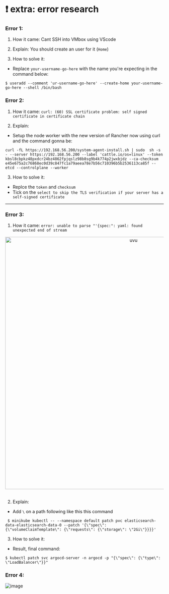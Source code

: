 # ❗️ extra: error research
### Error 1:  
1. How it came: Cant SSH into VMbox using VScode

2. Explain: You should create an user for it (`Home`)

3. How to solve it:
- Replace `your-username-go-here` with the name you're expecting in the command below:
```
$ useradd --comment 'ur-username-go-here' --create-home your-username-go-here --shell /bin/bash
```






### Error 2: 
1. How it came: `curl: (60) SSL certificate problem: self signed certificate in certificate chain`

2. Explain: 
- Setup the node worker with the new version of Rancher now using curl and the command gonna be: 
```
curl -fL https://192.168.56.200/system-agent-install.sh | sudo  sh -s - --server https://192.168.56.200 --label 'cattle.io/os=linux' --token kbsl8cbpkz48pxdcr24bz4862fpjqslz98b8sg9b4k774p2jwxbjdz --ca-checksum e45e675a2c76868ec0d39c847fc1a79aeea78e7b56c710396b5b2536113ca85f --etcd --controlplane --worker
```

3. How to solve it:
- Replce the `token` and `checksum` 
- Tick on the `select to skip the TLS verification if your server has a self-signed certificate`

---

### Error 3: 
1. How it came: `error: unable to parse "'{spec:": yaml: found unexpected end of stream`

<div align="center">
    <img src="https://user-images.githubusercontent.com/100349044/223314345-128751ab-cc33-4abf-b8d8-ba6db40a2b35.png" alt="uvu" width="800">
    <br>
    <br>
</div>


2. Explain: 
- Add `\` on a path following like this this command
```
 $ minikube kubectl -- --namespace default patch pvc elasticsearch-data-elasticsearch-data-0 --patch '{\"spec\": {\"volumeClaimTemplate\": {\"requests\": {\"storage\": \"2Gi\"}}}}'
```

3. How to solve it:
- Result, final command: 
```
$ kubectl patch svc argocd-server -n argocd -p "{\"spec\": {\"type\": \"LoadBalancer\"}}"
```



### Error 4: 
![image](https://user-images.githubusercontent.com/100349044/225235601-65ca51cd-98de-422c-b071-21e3b8bcda98.png)
